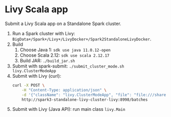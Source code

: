 # Livy Scala app

Submit a Livy Scala app on a Standalone Spark cluster.

1. Run a Spark cluster with Livy: `BigData+/Spark+/Livy+/LivyDocker+/Spark2StandaloneLivyDocker`.
2. Build
    1. Choose Java 1: `sdk use java 11.0.12-open`
    2. Choose Scala 2.12: `sdk use scala 2.12.17`
    3. Build JAR: `./build_jar.sh`
3. Submit with spark-submit: `./submit_cluster_mode.sh livy.ClusterModeApp`
4. Submit with Livy (curl):
   ```bash
   curl -X POST \
       -H "Content-Type: application/json" \
       -d '{"className": "livy.ClusterModeApp", "file": "file:///shared/livy-scala-spark3.jar", "name": "ClusterModeAppCurl"}' \
       http://spark3-standalone-livy-cluster-livy:8998/batches
   ```
5. Submit with Livy (Java API): run main class `livy.Main`

